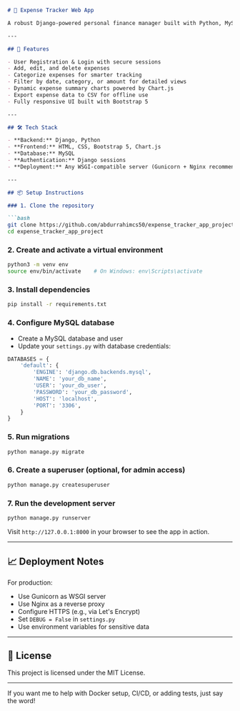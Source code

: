````markdown
# 💸 Expense Tracker Web App

A robust Django-powered personal finance manager built with Python, MySQL, Bootstrap, and Chart.js — designed to give users clear insights and effortless control over their expenses.

---

## 🚀 Features

- User Registration & Login with secure sessions  
- Add, edit, and delete expenses  
- Categorize expenses for smarter tracking  
- Filter by date, category, or amount for detailed views  
- Dynamic expense summary charts powered by Chart.js  
- Export expense data to CSV for offline use  
- Fully responsive UI built with Bootstrap 5  

---

## 🛠️ Tech Stack

- **Backend:** Django, Python  
- **Frontend:** HTML, CSS, Bootstrap 5, Chart.js  
- **Database:** MySQL  
- **Authentication:** Django sessions  
- **Deployment:** Any WSGI-compatible server (Gunicorn + Nginx recommended)

---

## 📦 Setup Instructions

### 1. Clone the repository

```bash
git clone https://github.com/abdurrahimcs50/expense_tracker_app_project.git
cd expense_tracker_app_project
````

### 2. Create and activate a virtual environment

```bash
python3 -m venv env
source env/bin/activate    # On Windows: env\Scripts\activate
```

### 3. Install dependencies

```bash
pip install -r requirements.txt
```

### 4. Configure MySQL database

* Create a MySQL database and user
* Update your `settings.py` with database credentials:

```python
DATABASES = {
    'default': {
        'ENGINE': 'django.db.backends.mysql',
        'NAME': 'your_db_name',
        'USER': 'your_db_user',
        'PASSWORD': 'your_db_password',
        'HOST': 'localhost',
        'PORT': '3306',
    }
}
```

### 5. Run migrations

```bash
python manage.py migrate
```

### 6. Create a superuser (optional, for admin access)

```bash
python manage.py createsuperuser
```

### 7. Run the development server

```bash
python manage.py runserver
```

Visit `http://127.0.0.1:8000` in your browser to see the app in action.

---

## 📈 Deployment Notes

For production:

* Use Gunicorn as WSGI server
* Use Nginx as a reverse proxy
* Configure HTTPS (e.g., via Let's Encrypt)
* Set `DEBUG = False` in `settings.py`
* Use environment variables for sensitive data

---

## 📝 License

This project is licensed under the MIT License.

---

If you want me to help with Docker setup, CI/CD, or adding tests, just say the word!
